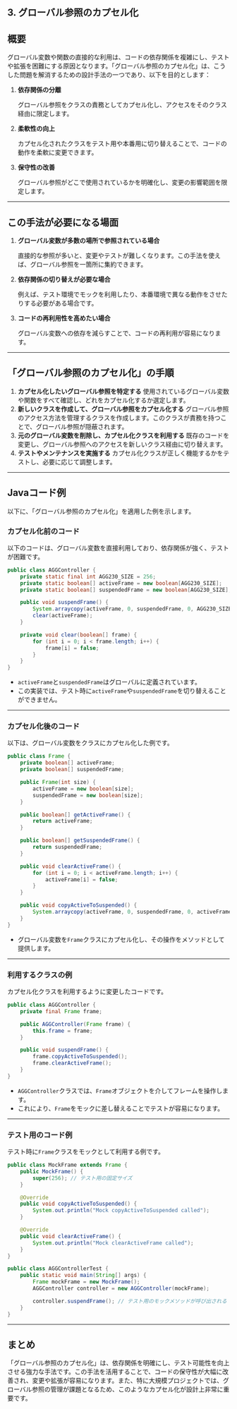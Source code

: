 ## 3. グローバル参照のカプセル化

## **概要**

グローバル変数や関数の直接的な利用は、コードの依存関係を複雑にし、テストや拡張を困難にする原因となります。「グローバル参照のカプセル化」は、こうした問題を解消するための設計手法の一つであり、以下を目的とします：

1. **依存関係の分離**
    
    グローバル参照をクラスの責務としてカプセル化し、アクセスをそのクラス経由に限定します。
    
2. **柔軟性の向上**
    
    カプセル化されたクラスをテスト用や本番用に切り替えることで、コードの動作を柔軟に変更できます。
    
3. **保守性の改善**
    
    グローバル参照がどこで使用されているかを明確化し、変更の影響範囲を限定します。
    

---

## **この手法が必要になる場面**

1. **グローバル変数が多数の場所で参照されている場合**
    
    直接的な参照が多いと、変更やテストが難しくなります。この手法を使えば、グローバル参照を一箇所に集約できます。
    
2. **依存関係の切り替えが必要な場合**
    
    例えば、テスト環境でモックを利用したり、本番環境で異なる動作をさせたりする必要がある場合です。
    
3. **コードの再利用性を高めたい場合**
    
    グローバル変数への依存を減らすことで、コードの再利用が容易になります。
    

---

## **「グローバル参照のカプセル化」の手順**

1. **カプセル化したいグローバル参照を特定する**
使用されているグローバル変数や関数をすべて確認し、どれをカプセル化するか選定します。
2. **新しいクラスを作成して、グローバル参照をカプセル化する**
グローバル参照のアクセス方法を管理するクラスを作成します。このクラスが責務を持つことで、グローバル参照が隠蔽されます。
3. **元のグローバル変数を削除し、カプセル化クラスを利用する**
既存のコードを変更し、グローバル参照へのアクセスを新しいクラス経由に切り替えます。
4. **テストやメンテナンスを実施する**
カプセル化クラスが正しく機能するかをテストし、必要に応じて調整します。

---

## **Javaコード例**

以下に、「グローバル参照のカプセル化」を適用した例を示します。

### **カプセル化前のコード**

以下のコードは、グローバル変数を直接利用しており、依存関係が強く、テストが困難です。

```java
public class AGGController {
    private static final int AGG230_SIZE = 256;
    private static boolean[] activeFrame = new boolean[AGG230_SIZE];
    private static boolean[] suspendedFrame = new boolean[AGG230_SIZE];

    public void suspendFrame() {
        System.arraycopy(activeFrame, 0, suspendedFrame, 0, AGG230_SIZE);
        clear(activeFrame);
    }

    private void clear(boolean[] frame) {
        for (int i = 0; i < frame.length; i++) {
            frame[i] = false;
        }
    }
}

```

- `activeFrame`と`suspendedFrame`はグローバルに定義されています。
- この実装では、テスト時に`activeFrame`や`suspendedFrame`を切り替えることができません。

---

### **カプセル化後のコード**

以下は、グローバル変数をクラスにカプセル化した例です。

```java
public class Frame {
    private boolean[] activeFrame;
    private boolean[] suspendedFrame;

    public Frame(int size) {
        activeFrame = new boolean[size];
        suspendedFrame = new boolean[size];
    }

    public boolean[] getActiveFrame() {
        return activeFrame;
    }

    public boolean[] getSuspendedFrame() {
        return suspendedFrame;
    }

    public void clearActiveFrame() {
        for (int i = 0; i < activeFrame.length; i++) {
            activeFrame[i] = false;
        }
    }

    public void copyActiveToSuspended() {
        System.arraycopy(activeFrame, 0, suspendedFrame, 0, activeFrame.length);
    }
}

```

- グローバル変数を`Frame`クラスにカプセル化し、その操作をメソッドとして提供します。

---

### **利用するクラスの例**

カプセル化クラスを利用するように変更したコードです。

```java
public class AGGController {
    private final Frame frame;

    public AGGController(Frame frame) {
        this.frame = frame;
    }

    public void suspendFrame() {
        frame.copyActiveToSuspended();
        frame.clearActiveFrame();
    }
}

```

- `AGGController`クラスでは、`Frame`オブジェクトを介してフレームを操作します。
- これにより、`Frame`をモックに差し替えることでテストが容易になります。

---

### **テスト用のコード例**

テスト時に`Frame`クラスをモックとして利用する例です。

```java
public class MockFrame extends Frame {
    public MockFrame() {
        super(256); // テスト用の固定サイズ
    }

    @Override
    public void copyActiveToSuspended() {
        System.out.println("Mock copyActiveToSuspended called");
    }

    @Override
    public void clearActiveFrame() {
        System.out.println("Mock clearActiveFrame called");
    }
}

public class AGGControllerTest {
    public static void main(String[] args) {
        Frame mockFrame = new MockFrame();
        AGGController controller = new AGGController(mockFrame);

        controller.suspendFrame(); // テスト用のモックメソッドが呼び出される
    }
}

```

---

## **まとめ**

「グローバル参照のカプセル化」は、依存関係を明確にし、テスト可能性を向上させる強力な手法です。この手法を活用することで、コードの保守性が大幅に改善され、変更や拡張が容易になります。また、特に大規模プロジェクトでは、グローバル参照の管理が課題となるため、このようなカプセル化が設計上非常に重要です。